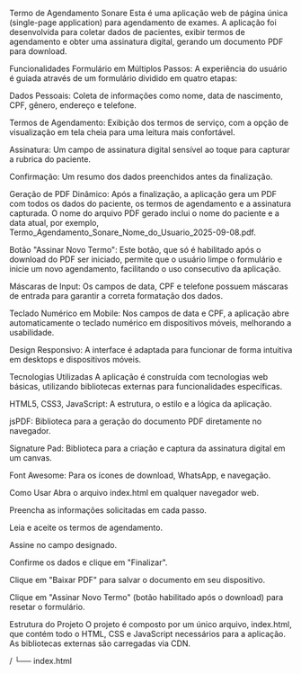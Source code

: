 Termo de Agendamento Sonare
Esta é uma aplicação web de página única (single-page application) para agendamento de exames. A aplicação foi desenvolvida para coletar dados de pacientes, exibir termos de agendamento e obter uma assinatura digital, gerando um documento PDF para download.

Funcionalidades
Formulário em Múltiplos Passos: A experiência do usuário é guiada através de um formulário dividido em quatro etapas:

Dados Pessoais: Coleta de informações como nome, data de nascimento, CPF, gênero, endereço e telefone.

Termos de Agendamento: Exibição dos termos de serviço, com a opção de visualização em tela cheia para uma leitura mais confortável.

Assinatura: Um campo de assinatura digital sensível ao toque para capturar a rubrica do paciente.

Confirmação: Um resumo dos dados preenchidos antes da finalização.

Geração de PDF Dinâmico: Após a finalização, a aplicação gera um PDF com todos os dados do paciente, os termos de agendamento e a assinatura capturada. O nome do arquivo PDF gerado inclui o nome do paciente e a data atual, por exemplo, Termo_Agendamento_Sonare_Nome_do_Usuario_2025-09-08.pdf.

Botão "Assinar Novo Termo": Este botão, que só é habilitado após o download do PDF ser iniciado, permite que o usuário limpe o formulário e inicie um novo agendamento, facilitando o uso consecutivo da aplicação.

Máscaras de Input: Os campos de data, CPF e telefone possuem máscaras de entrada para garantir a correta formatação dos dados.

Teclado Numérico em Mobile: Nos campos de data e CPF, a aplicação abre automaticamente o teclado numérico em dispositivos móveis, melhorando a usabilidade.

Design Responsivo: A interface é adaptada para funcionar de forma intuitiva em desktops e dispositivos móveis.

Tecnologias Utilizadas
A aplicação é construída com tecnologias web básicas, utilizando bibliotecas externas para funcionalidades específicas.

HTML5, CSS3, JavaScript: A estrutura, o estilo e a lógica da aplicação.

jsPDF: Biblioteca para a geração do documento PDF diretamente no navegador.

Signature Pad: Biblioteca para a criação e captura da assinatura digital em um canvas.

Font Awesome: Para os ícones de download, WhatsApp, e navegação.

Como Usar
Abra o arquivo index.html em qualquer navegador web.

Preencha as informações solicitadas em cada passo.

Leia e aceite os termos de agendamento.

Assine no campo designado.

Confirme os dados e clique em "Finalizar".

Clique em "Baixar PDF" para salvar o documento em seu dispositivo.

Clique em "Assinar Novo Termo" (botão habilitado após o download) para resetar o formulário.

Estrutura do Projeto
O projeto é composto por um único arquivo, index.html, que contém todo o HTML, CSS e JavaScript necessários para a aplicação. As bibliotecas externas são carregadas via CDN.

/
└── index.html